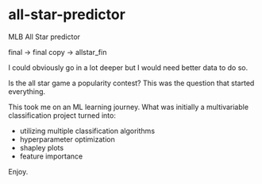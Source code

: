 # all-star-predictor
MLB All Star predictor

final -> final copy -> allstar_fin

I could obviously go in a lot deeper but I would need better data to do so.

Is the all star game a popularity contest? This was the question that started everything.

This took me on an ML learning journey. What was initially a multivariable classification project turned into:

- utilizing multiple classification algorithms
- hyperparameter optimization
- shapley plots
- feature importance

Enjoy.
